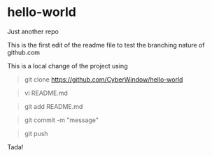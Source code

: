 # hello-world
Just another repo

This is the first edit of the readme file to test the branching nature of github.com

This is a local change of the project using
> git clone https://github.com/CyberWindow/hello-world

> vi README.md

> git add README.md

> git commit -m "message"

> git push

Tada!
